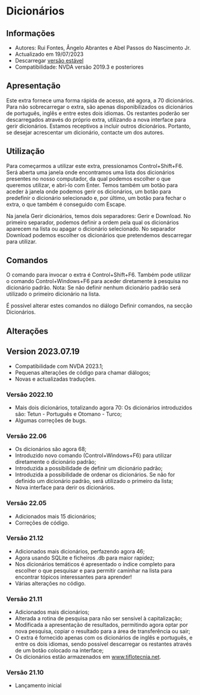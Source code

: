 # Dicionários


## Informações
* Autores: Rui Fontes, Ângelo Abrantes e Abel Passos do Nascimento Jr.
* Actualizado em 19/07/2023
* Descarregar [versão estável][1]
* Compatibilidade: NVDA versão 2019.3 e posteriores


## Apresentação
Este extra fornece uma forma rápida de acesso, até agora, a 70 dicionários.
Para não sobrecarregar o extra, são apenas disponibilizados os dicionários de português, inglês e entre estes dois idiomas.
Os restantes poderão ser descarregados através do próprio extra, utilizando a nova interface para gerir dicionários.
Estamos receptivos a incluir outros dicionários. Portanto, se desejar acrescentar um dicionário, contacte um dos autores.


## Utilização

Para começarmos a utilizar este extra, pressionamos Control+Shift+F6.
Será aberta uma janela onde encontramos uma lista dos dicionários presentes no nosso computador, da qual podemos escolher o que queremos utilizar, e abri-lo com Enter.
Temos também um botão para aceder à janela onde podemos gerir os dicionários, um botão para predefinir o dicionário selecionado e, por último, um botão para fechar o extra, o que também é conseguido com Escape.

Na janela Gerir dicionários, temos dois separadores: Gerir e Download.
No primeiro separador, podemos definir a ordem pela qual os dicionários aparecem na lista ou apagar o dicionário selecionado.
No separador Download podemos escolher os dicionários que pretendemos descarregar para utilizar.


## Comandos
O comando para invocar o extra é Control+Shift+F6.
Também pode utilizar o comando Control+Windows+F6 para aceder diretamente à pesquisa no dicionário padrão.
Nota: Se não definir nenhum dicionário padrão será utilizado o primeiro dicionário na lista.

É possível alterar estes comandos no diálogo Definir comandos, na secção Dicionários.


## Alterações


## Version 2023.07.19
* Compatibilidade com NVDA 2023.1;
* Pequenas alterações de código para chamar diálogos;
* Novas e actualizadas traduções.

### Versão 2022.10
* Mais dois dicionários, totalizando agora 70:
	Os dicionários introduzidos são: Tetun - Português e Otomano - Turco;
* Algumas correções de bugs.

### Versão 22.06
* Os dicionários são agora 68;
* Introduzido novo comando (Control+Windows+F6) para utilizar diretamente o dicionário padrão;
* Introduzida a possibilidade de definir um dicionário padrão;
* Introduzida a possibilidade de ordenar os dicionários. Se não for definido um dicionário padrão, será utilizado o primeiro da lista;
* Nova interface para derir os dicionários.

### Versão 22.05
* Adicionados mais 15 dicionários;
* Correções de código.

### Versão 21.12
* Adicionados mais dicionários, perfazendo agora 46;
* Agora usando SQLite e ficheiros .db para maior rapidez;
* Nos dicionários temáticos é apresentado o índice completo para escolher o que pesquisar e para permitir caminhar na lista para encontrar tópicos interessantes para aprender!
* Várias alterações no código.

### Versão 21.11
* Adicionados mais dicionários;
* Alterada a rotina de pesquisa para não ser sensível à capitalização;
* Modificada a apresentação de resultados, permitindo agora optar por nova pesquisa, copiar o resultado para a área de transferência ou sair;
* O extra é fornecido apenas com os dicionários de inglês e português, e entre os dois idiomas, sendo possível descarregar os restantes através de um botão colocado na interface;
* Os dicionários estão armazenados em www.tiflotecnia.net.

### Versão 21.10
* Lançamento inicial

[1]: https://github.com/ruifontes/Dictionaries/releases/download/2023.07.19/dictionaries-2023.07.19.nvda-addon


